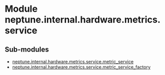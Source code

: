 Module neptune.internal.hardware.metrics.service
================================================

Sub-modules
-----------
* [neptune.internal.hardware.metrics.service.metric_service](https://app.gitbook.com/@jakub-czakon/s/neptune-ai//api-reference/neptune.internal.hardware.metrics.service/neptune.internal.hardware.metrics.service.metric_service.md)
* [neptune.internal.hardware.metrics.service.metric_service_factory](https://app.gitbook.com/@jakub-czakon/s/neptune-ai//api-reference/neptune.internal.hardware.metrics.service/neptune.internal.hardware.metrics.service.metric_service_factory.md)